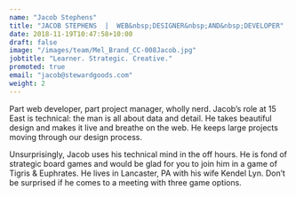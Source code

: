 ```yaml
---
name: "Jacob Stephens"
title: "JACOB STEPHENS  |  WEB&nbsp;DESIGNER&nbsp;AND&nbsp;DEVELOPER"
date: 2018-11-19T10:47:58+10:00
draft: false
image: "/images/team/Mel_Brand_CC-008Jacob.jpg"
jobtitle: "Learner. Strategic. Creative."
promoted: true
email: "jacob@stewardgoods.com"
weight: 2
---
```


Part web developer, part project manager, wholly nerd. Jacob’s role at 15 East is technical: the man is all about data and detail. He takes beautiful design and makes it live and breathe on the web. He keeps large projects moving through our design&nbsp;process.

Unsurprisingly, Jacob uses his technical mind in the off hours. He is fond of strategic board games and would be glad for you to join him in a game of Tigris & Euphrates. He lives in Lancaster, PA with his wife Kendel Lyn. Don’t be surprised if he comes to a meeting with three game&nbsp;options.
